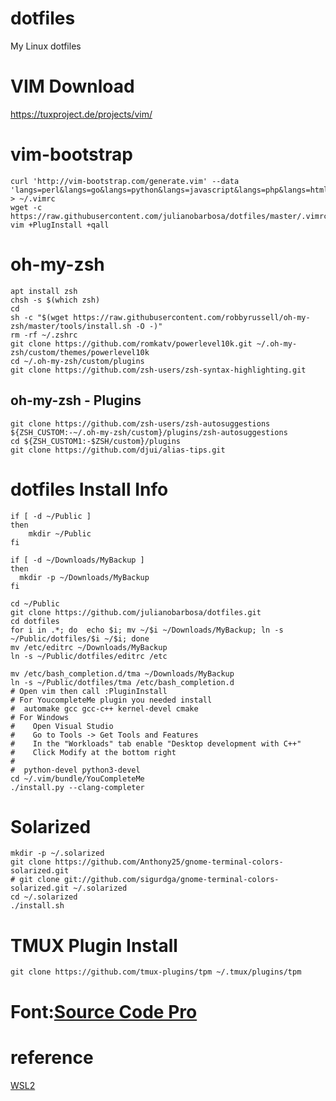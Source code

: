 # dotfiles
My Linux dotfiles

# VIM Download
https://tuxproject.de/projects/vim/

# vim-bootstrap
```console
curl 'http://vim-bootstrap.com/generate.vim' --data 'langs=perl&langs=go&langs=python&langs=javascript&langs=php&langs=html&langs=ruby&editor=vim' > ~/.vimrc
wget -c https://raw.githubusercontent.com/julianobarbosa/dotfiles/master/.vimrc.local
vim +PlugInstall +qall
```

# oh-my-zsh
```console
apt install zsh
chsh -s $(which zsh)
cd
sh -c "$(wget https://raw.githubusercontent.com/robbyrussell/oh-my-zsh/master/tools/install.sh -O -)"
rm -rf ~/.zshrc
git clone https://github.com/romkatv/powerlevel10k.git ~/.oh-my-zsh/custom/themes/powerlevel10k
cd ~/.oh-my-zsh/custom/plugins
git clone https://github.com/zsh-users/zsh-syntax-highlighting.git
```

## oh-my-zsh - Plugins
```console
git clone https://github.com/zsh-users/zsh-autosuggestions ${ZSH_CUSTOM:-~/.oh-my-zsh/custom}/plugins/zsh-autosuggestions
cd ${ZSH_CUSTOM1:-$ZSH/custom}/plugins
git clone https://github.com/djui/alias-tips.git
```

# dotfiles Install Info
```console
if [ -d ~/Public ]
then
    mkdir ~/Public
fi

if [ -d ~/Downloads/MyBackup ]
then
  mkdir -p ~/Downloads/MyBackup
fi

cd ~/Public
git clone https://github.com/julianobarbosa/dotfiles.git
cd dotfiles
for i in .*; do  echo $i; mv ~/$i ~/Downloads/MyBackup; ln -s ~/Public/dotfiles/$i ~/$i; done
mv /etc/editrc ~/Downloads/MyBackup
ln -s ~/Public/dotfiles/editrc /etc

mv /etc/bash_completion.d/tma ~/Downloads/MyBackup
ln -s ~/Public/dotfiles/tma /etc/bash_completion.d
# Open vim then call :PluginInstall
# For YoucompleteMe plugin you needed install
#  automake gcc gcc-c++ kernel-devel cmake
# For Windows
#    Open Visual Studio
#    Go to Tools -> Get Tools and Features
#    In the "Workloads" tab enable "Desktop development with C++"
#    Click Modify at the bottom right
#
#  python-devel python3-devel
cd ~/.vim/bundle/YouCompleteMe
./install.py --clang-completer
```

# Solarized
```console
mkdir -p ~/.solarized
git clone https://github.com/Anthony25/gnome-terminal-colors-solarized.git
# git clone git://github.com/sigurdga/gnome-terminal-colors-solarized.git ~/.solarized
cd ~/.solarized
./install.sh
```

# TMUX Plugin Install

```console
git clone https://github.com/tmux-plugins/tpm ~/.tmux/plugins/tpm

```

# Font:[Source Code Pro](https://fonts.google.com/specimen/Source+Code+Pro)

# reference
[WSL2](https://dev.to/nickymeuleman/wsl2-zsh-and-docker-linux-through-windows-4e4m)
